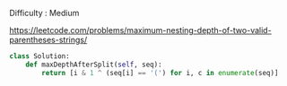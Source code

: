 Difficulty : Medium

https://leetcode.com/problems/maximum-nesting-depth-of-two-valid-parentheses-strings/

```python
class Solution:
    def maxDepthAfterSplit(self, seq):
        return [i & 1 ^ (seq[i] == '(') for i, c in enumerate(seq)]
```
